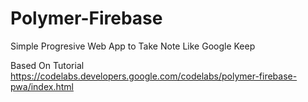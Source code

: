 # Polymer-Firebase
Simple Progresive Web App to Take Note Like Google Keep

Based On Tutorial
https://codelabs.developers.google.com/codelabs/polymer-firebase-pwa/index.html
